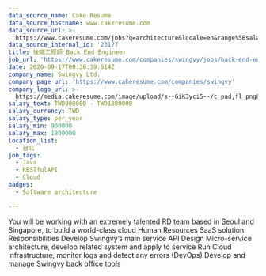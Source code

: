 ```yaml
---
data_source_name: Cake Resume
data_source_hostname: www.cakeresume.com
data_source_url: >-
  https://www.cakeresume.com/jobs?q=architecture&locale=en&range%5Bsalary_range%5D%5Bmin%5D=1000000&page=4
data_source_internal_id: '23177'
title: 後端工程師 Back End Engineer
job_url: 'https://www.cakeresume.com/companies/swingvy/jobs/back-end-engineer-0db391'
date: 2020-09-17T00:36:39.614Z
company_name: Swingvy Ltd.
company_page_url: 'https://www.cakeresume.com/companies/swingvy'
company_logo_url: >-
  https://media.cakeresume.com/image/upload/s--GiK3yci5--/c_pad,fl_png8,h_200,w_200/v1572245239/qefcpnxd5zjtpncpvipp.png
salary_text: TWD900000 - TWD1800000
salary_currency: TWD
salary_type: per_year
salary_min: 900000
salary_max: 1800000
location_list:
  - 台北
job_tags:
  - Java
  - RESTfulAPI
  - Cloud
badges:
  - Software architecture

---
```


You will be working with an extremely talented RD team based in Seoul and Singapore, to build a world-class cloud Human Resources SaaS solution. Responsibilities Develop Swingvy’s main service API Design Micro-service architecture, develop related system and apply to service Run Cloud infrastructure, monitor logs and detect any errors (DevOps) Develop and manage Swingvy back office tools